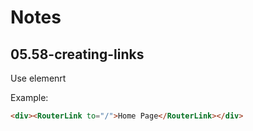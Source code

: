 # Notes

## 05.58-creating-links

Use elemenrt

Example:

```html
<div><RouterLink to="/">Home Page</RouterLink></div>
```

